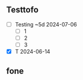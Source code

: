## Testtofo
- [ ] Testing ~5d 2024-07-06  
  - [ ] 1
  - [ ] 2
  - [ ] 3
- [x] T 2024-06-14  

## fone